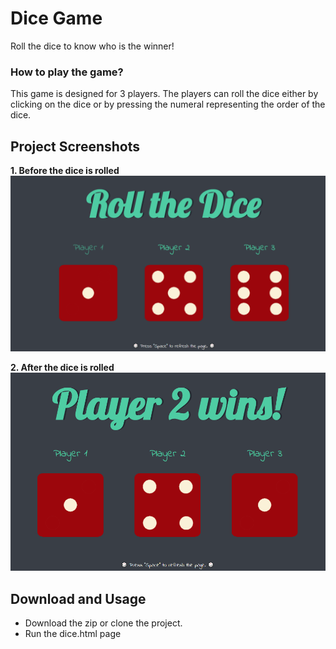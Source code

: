 # Dice Game
Roll the dice to know who is the winner!

### How to play the game?

This game is designed for 3 players. The players can roll the dice either by clicking on the dice or by pressing the numeral representing the order of the dice.

## Project Screenshots

**1. Before the dice is rolled**
![Before the game](/assets/home.png)

**2. After the dice is rolled**
![After the game](/assets/game.png)

## Download and Usage

- Download the zip or clone the project.
- Run the dice.html page
